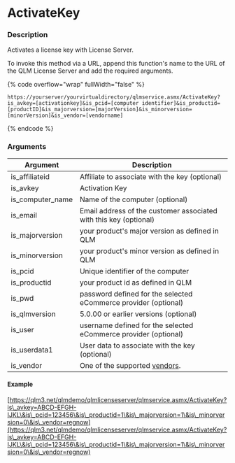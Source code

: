 # ActivateKey

### Description

Activates a license key with License Server.

To invoke this method via a URL, append this function's name to the URL of the QLM License Server and add the required arguments.

{% code overflow="wrap" fullWidth="false" %}
```http
https://yourserver/yourvirtualdirectory/qlmservice.asmx/ActivateKey?is_avkey=[activationkey]&is_pcid=[computer identifier]&is_productid=[productID]&is_majorversion=[majorVersion]&is_minorversion=[minorVersion]&is_vendor=[vendorname]
```
{% endcode %}

### Arguments

| Argument           | Description                                                                                                              |
| ------------------ | ------------------------------------------------------------------------------------------------------------------------ |
| is\_affiliateid    | Affiliate to associate with the key (optional)                                                                           |
| is\_avkey          | Activation Key                                                                                                           |
| is\_computer\_name | Name of the computer (optional)                                                                                          |
| is\_email          | Email address of the customer associated with this key (optional)                                                        |
| is\_majorversion   | your product's major version as defined in QLM                                                                           |
| is\_minorversion   | your product's minor version as defined in QLM                                                                           |
| is\_pcid           | Unique identifier of the computer                                                                                        |
| is\_productid      | your product id as defined in QLM                                                                                        |
| is\_pwd            | password defined for the selected eCommerce provider (optional)                                                          |
| is\_qlmversion     | 5.0.00 or earlier versions (optional)                                                                                    |
| is\_user           | username defined for the selected eCommerce provider (optional)                                                          |
| is\_userdata1      | User data to associate with the key (optional)                                                                           |
| is\_vendor         | One of the supported [vendors](https://support.soraco.co/hc/en-us/articles/360048854711-Integrated-eCommerce-Providers). |

#### Example

[https://qlm3.net/qlmdemo/qlmlicenseserver/qlmservice.asmx/ActivateKey?is\_avkey=ABCD-EFGH-IJKL\&is\_pcid=123456\&is\_productid=1\&is\_majorversion=1\&is\_minorversion=0\&is\_vendor=regnow](https://qlm3.net/qlmdemo/qlmlicenseserver/qlmservice.asmx/ActivateKey?is\_avkey=ABCD-EFGH-IJKL\&is\_pcid=123456\&is\_productid=1\&is\_majorversion=1\&is\_minorversion=0\&is\_vendor=regnow)

